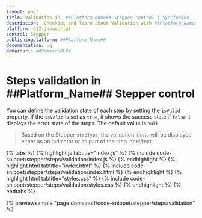 ```yaml
---
layout: post
title: Validation in  ##Platform_Name## Stepper control | Syncfusion
description:  Checkout and learn about Validation with ##Platform_Name## Stepper control of Syncfusion Essential JS 2 and more details.
platform: ej2-javascript
control: Stepper
publishingplatform: ##Platform_Name##
documentation: ug
domainurl: ##DomainURL##
---
```


# Steps validation in ##Platform_Name## Stepper control

You can define the validation state of each step by setting the `isValid` property. If the `isValid` is set as `true`, it shows the success state if `false` it displays the error state of the steps. The default value is `null`.

> Based on the Stepper `stepType`, the validation icons will be displayed either as an indicator or as part of the step label/text.

{% tabs %}
{% highlight js tabtitle="index.js" %}
{% include code-snippet/stepper/steps/validation/index.js %}
{% endhighlight %}
{% highlight html tabtitle="index.html" %}
{% include code-snippet/stepper/steps/validation/index.html %}
{% endhighlight %}
{% highlight html tabtitle="styles.css" %}
{% include code-snippet/stepper/steps/validation/styles.css %}
{% endhighlight %}
{% endtabs %}

{% previewsample "page.domainurl/code-snippet/stepper/steps/validation" %}